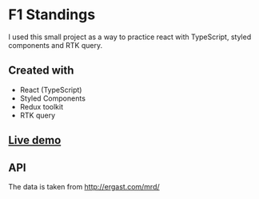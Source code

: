 # F1 Standings

I used this small project as a way to practice react with TypeScript, styled components and RTK query.

## Created with

- React (TypeScript)
- Styled Components
- Redux toolkit
- RTK query

## [Live demo](https://moromichele.github.io/F1-Standings/)

## API

The data is taken from http://ergast.com/mrd/
